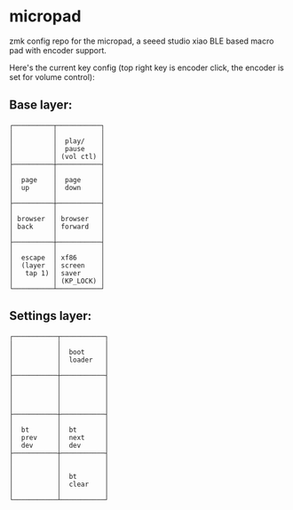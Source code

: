 # micropad
zmk config repo for the micropad, a seeed studio xiao BLE based macro pad with encoder support.

Here's the current key config (top right key is encoder click, the encoder is set for volume control):

Base layer:
---
```
┌──────────┬───────────┐
│          │           │
│          │  play/    │
│          │  pause    │
│          │ (vol ctl) │
├──────────┼───────────┤
│          │           │
│  page    │  page     │
│  up      │  down     │
│          │           │
├──────────┼───────────┤
│          │           │
│ browser  │ browser   │
│ back     │ forward   │
│          │           │
├──────────┼───────────┤
│          │           │
│  escape  │ xf86      │
│  (layer  │ screen    │
│   tap 1) │ saver     │
│          │ (KP_LOCK) │
└──────────┴───────────┘
```

Settings layer:
---
```
┌───────────┬───────────┐
│           │           │
│           │  boot     │
│           │  loader   │
│           │           │
├───────────┼───────────┤
│           │           │
│           │           │
│           │           │
│           │           │
├───────────┼───────────┤
│           │           │
│  bt       │  bt       │
│  prev     │  next     │
│  dev      │  dev      │
├───────────┼───────────┤
│           │           │
│           │           │
│           │  bt       │
│           │  clear    │
│           │           │
└───────────┴───────────┘
```
